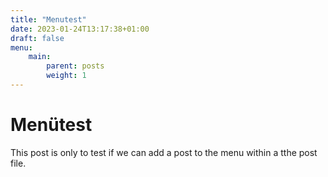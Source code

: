 ```yaml
---
title: "Menutest"
date: 2023-01-24T13:17:38+01:00
draft: false
menu:
    main:
        parent: posts
        weight: 1
---
```

# Menütest
This post is only to test if we can add a post to the menu within a tthe post file.
